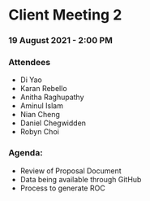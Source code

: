 # Client Meeting 2

### 19 August 2021 - 2:00 PM

### Attendees

- Di Yao
- Karan Rebello
- Anitha Raghupathy
- Aminul Islam
- Nian Cheng
- Daniel Chegwidden
- Robyn Choi

### Agenda:
- Review of Proposal Document
- Data being available through GitHub
- Process to generate ROC
